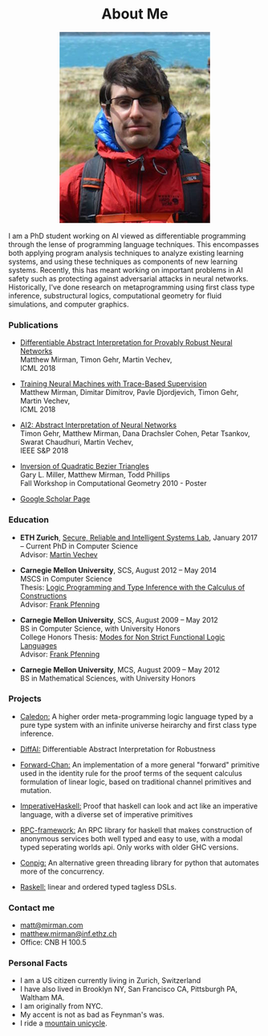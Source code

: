 <h1><center> About Me </center></h1>
<center><img src="/images/matthew_mirman.jpg" /></center>


I am a PhD student working on AI viewed as differentiable programming through the lense of programming language techniques. 
This encompasses both applying program analysis techniques to analyze existing learning systems, 
and using these techniques as components of new learning systems. 
Recently, this has meant working on important problems in AI safety such as protecting against 
adversarial attacks in neural networks.
Historically, I've done research on metaprogramming using first class type inference, substructural logics, 
computational geometry for fluid simulations, and computer graphics.

### Publications ###

* [Differentiable Abstract Interpretation for Provably Robust Neural Networks](https://www.sri.inf.ethz.ch/papers/icml18-diffai.pdf)    
  Matthew Mirman, Timon Gehr, Martin Vechev,    
  ICML 2018

* [Training Neural Machines with Trace-Based Supervision](https://www.sri.inf.ethz.ch/papers/icml18-ncm.pdf)    
  Matthew Mirman, Dimitar Dimitrov, Pavle Djordjevich, Timon Gehr, Martin Vechev,    
  ICML 2018

* [AI2: Abstract Interpretation of Neural Networks](http://ai2.ethz.ch/)  
  Timon Gehr, Matthew Mirman, Dana Drachsler Cohen, Petar Tsankov, Swarat Chaudhuri, Martin Vechev,    
  IEEE S&P 2018

* [Inversion of Quadratic Bezier Triangles](http://www.ams.sunysb.edu/~jsbm/fwcg10/papers/p04.pdf)  
  Gary L. Miller, Matthew Mirman, Todd Phillips  
  Fall Workshop in Computational Geometry 2010 - Poster

* [Google Scholar Page](https://scholar.google.com/citations?user=ovm4iLwAAAAJ&hl=en)

### Education ###

* __ETH Zurich__, [Secure, Reliable and Intelligent Systems Lab](https://www.sri.inf.ethz.ch/), January 2017 – Current
  PhD in Computer Science  
  Advisor: [Martin Vechev](https://www.sri.inf.ethz.ch/vechev.php)

* __Carnegie Mellon University__, SCS, August 2012 – May 2014  
  MSCS in Computer Science  
  Thesis: [Logic Programming and Type Inference with the Calculus of Constructions](/images/CMU-CS-14-110.pdf)  
  Advisor: [Frank Pfenning](http://www.cs.cmu.edu/~fp/)

* __Carnegie Mellon University__, SCS, August 2009 – May 2012  
  BS in Computer Science, with University Honors  
  College Honors Thesis: [Modes for Non Strict Functional Logic Languages](/images/undergrad_thesis.pdf)  
  Advisor: [Frank Pfenning](http://www.cs.cmu.edu/~fp/)

* __Carnegie Mellon University__, MCS, August 2009 – May 2012  
  BS in Mathematical Sciences, with University Honors

### Projects ###

* [Caledon:](https://github.com/mmirman/caledon)
A higher order meta-programming logic language typed by a pure type system with an infinite universe heirarchy and first class type inference.

* [DiffAI:](https://github.com/eth-sri/diffai)
Differentiable Abstract Interpretation for Robustness

* [Forward-Chan:](https://github.com/mmirman/forward-chan) 
An implementation of a more general "forward" primitive used in the identity rule for the proof terms of the sequent calculus formulation of linear logic, based on traditional channel primitives and mutation.

* [ImperativeHaskell:](https://github.com/mmirman/imperativehaskell) 
Proof that haskell can look and act like an imperative language, with a diverse set of imperative primitives

* [RPC-framework:](https://github.com/mmirman/rpc-framework) 
An RPC library for haskell that makes construction of anonymous services both well typed and easy to use, with a modal typed seperating worlds api. Only works with older GHC versions.

* [Conpig:](https://github.com/mmirman/conpig) 
An alternative green threading library for python that automates more of the concurrency.

* [Raskell:](https://github.com/mmirman/raskell) 
linear and ordered typed tagless DSLs.

### Contact me 

* [matt@mirman.com](mailto:matt@mirman.com)
* [matthew.mirman@inf.ethz.ch](mailto:matthew.mirman@inf.ethz.ch)
* Office: CNB H 100.5


### Personal Facts ###

* I am a US citizen currently living in Zurich, Switzerland
* I have also lived in Brooklyn NY, San Francisco CA, Pittsburgh PA, Waltham MA.
* I am originally from NYC.
* My accent is not as bad as Feynman's was. 
* I ride a [mountain unicycle](https://www.youtube.com/watch?v=GUZuyMVdVcc).

